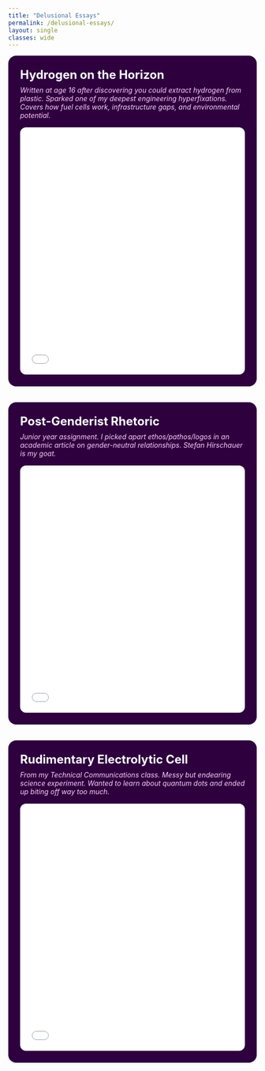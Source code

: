 ```yaml
---
title: "Delusional Essays"
permalink: /delusional-essays/
layout: single
classes: wide
---
```


<style>
.essay-grid {
  display: flex;
  flex-wrap: wrap;
  gap: 2rem;
  justify-content: center;
}

.essay-block {
  background-color: #2e003e;
  color: white;
  border-radius: 1rem;
  padding: 1.5rem;
  max-width: 600px;
  flex: 1 1 400px;
  box-sizing: border-box;
}

.essay-title {
  font-size: 1.5rem;
  font-weight: bold;
  margin-bottom: 0.5rem;
}

.essay-meta {
  font-style: italic;
  color: #ffccff;
  margin-bottom: 1rem;
}

iframe {
  width: 100%;
  height: 500px;
  border: none;
  border-radius: 0.75rem;
}
</style>

<div class="essay-grid">

  <div class="essay-block">
    <div class="essay-title">Hydrogen on the Horizon</div>
    <div class="essay-meta">Written at age 16 after discovering you could extract hydrogen from plastic. Sparked one of my deepest engineering hyperfixations. Covers how fuel cells work, infrastructure gaps, and environmental potential.</div>
    <iframe src="/assets/essays/hydrogen-onthe-horizon.pdf"></iframe>
  </div>

  <div class="essay-block">
    <div class="essay-title">Post-Genderist Rhetoric</div>
    <div class="essay-meta">Junior year assignment. I picked apart ethos/pathos/logos in an academic article on gender-neutral relationships. Stefan Hirschauer is my goat.</div>
    <iframe src="/assets/essays/rhetoric_on_postgenderist_relationships.pdf"></iframe>
  </div>

  <div class="essay-block">
    <div class="essay-title">Rudimentary Electrolytic Cell</div>
    <div class="essay-meta">From my Technical Communications class. Messy but endearing science experiment. Wanted to learn about quantum dots and ended up biting off way too much.</div>
    <iframe src="/assets/essays/rudimentary-electrolytic-cell.pdf"></iframe>
  </div>

</div>
